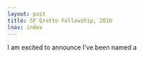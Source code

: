 ```yaml
---
layout: post
title: SF Grotto Fellowship, 2016
lnav: index
---
```


<p>I am excited to announce I've been named a <a href="https://www.sfgrotto.org/people/grotto-fellows/>SF Grotto Fellow for 2016</a>. 

As part of the fellowship, I will be allowed a space to work on my writing in the company of the amazing SF Grotto writers for 6 months starting in July. I'm looking forward to the camaraderie and creative space to begin work on my second novel and a number of essays I've been eager to finish, but early motherhood has slowed me down... </p>
